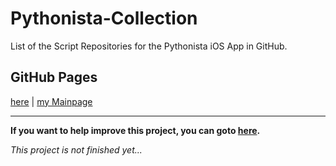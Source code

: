 # Pythonista-Collection
List of the Script Repositories for the Pythonista iOS App in GitHub.

## GitHub Pages
[here](https://qlbjn.github.io/Pythonista-Collection/) | [my Mainpage](https://qlbjn.github.io/)

----

**If you want to help improve this project, you can goto [here](CONTRIBUTING.md).**

*This project is not finished yet...*